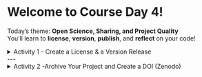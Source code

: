 #  Welcome to **Course Day 4!**

Today’s theme: **Open Science, Sharing, and Project Quality**  
You’ll learn to **license**, **version**, **publish**, and **reflect** on your code!


<details>
<summary>Activity 1 - Create a License & a Version Release</summary>

## 🛠️ Activity 1: **Create a License & a Version Release**

> 📚 **Goal:** License your project and create a formal version for sharing.

### 📝 Steps:

1. **Create a License File**
   - In your **fork** of the course repository, create a new file:  
     `LICENSE.md`
   - Choose a license that fits your project (e.g., MIT, BSD, GPL).  
     👉 Tip: [https://choosealicense.com/](https://choosealicense.com/)

2. **Commit Your License**
   - Write a clear commit message, e.g.,  
     `"Add MIT License"`

3. **Create a Version Release**
   - Go to your repo ➔ **Releases** ➔ **Draft a new release**.
   - Tag your release (e.g., `v1.0.0`).
   - Add a short title and description for your release.
   - Publish!

✅ **Result:** Your project now has a license **and** an official version release!

</details>
---

<details>
<summary>Activity 2 -Archive Your Project and Create a DOI (Zenodo)</summary>

## 🌍 Activity 2: **Archive Your Project and Create a DOI (Zenodo)**

> 🏛️ **Goal:** Make your project permanently citable.

### 📝 Steps:

1. **Create a Zenodo Account**
   - Sign up at [https://zenodo.org/](https://zenodo.org/).

2. **Link Zenodo to GitHub**
   - In Zenodo, go to **Account ➔ GitHub**.
   - **Authorize access** and **enable your repository** for archiving.

3. **Publish and Generate a DOI**
   - After your GitHub Release, Zenodo will generate a **DOI** (Digital Object Identifier).
   - Use it to cite your code like a scientific publication!

✅ **Result:** Your project is now citable and permanently archived!

---

## 🤝 Activity 3: **Group Work – What Makes a Good Code Project?**

> 🧠 **Goal:** Reflect together on what makes software truly great.

### 📝 Steps:

- **Form small groups** (3–6 people).
- Brainstorm a **Checklist** for:

  > _"What makes a good code project?"_

💬 **Discuss:**
- Documentation quality
- Code structure and readability
- Testing and validation
- Licensing and citation
- Reusability and modularity
- Community contributions (issues, pull requests)
- Automation (Makefiles, CI/CD)

⚡ **Question:**  
> Did we miss anything important during the course?

🎤 **Be ready to share your checklist with the full group!**

</details>
